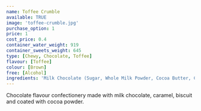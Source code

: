 ```yaml
---
name: Toffee Crumble
available: TRUE
image: 'toffee-crumble.jpg'
purchase_option: 1
price: 1
cost_price: 0.4
container_water_weight: 919
container_sweets_weight: 645
type: [Chewy, Chocolate, Toffee]
flavour: [Toffee]
colour: [Brown]
free: [Alcohol]
ingredients: 'Milk Chocolate (Sugar, Whole Milk Powder, Cocoa Butter, Cocoa Mass, Whey Powder, Vegetable Fat, Lactose, Emulsifier: Soya Lecithin E322; Butter), Sugar, Glucose Syrup, Sweetened Condensed Skimmed Milk, Vegetable Fat, Hazelnuts, Walnuts, Salt, Modified Starch, Glazing Agents, Colours: Titanium Dioxide, Carotene, Carmine Extract, Vegetable Carbon, Riboflavin, Copper Chlorophyll'
---
```

Chocolate flavour confectionery made with milk chocolate, caramel, biscuit and coated with cocoa powder.